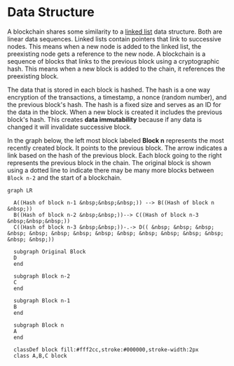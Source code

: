 # Data Structure

A blockchain shares some similarity to a [linked list](https://en.wikipedia.org/wiki/Linked_list) data structure. Both are linear data sequences.  Linked lists contain pointers that link to successive nodes. This means when a new node is added to the linked list, the preexisting node gets a reference to the new node. A blockchain is a sequence of blocks that links to the previous block using a cryptographic hash. This means when a new block is added to the chain, it references the preexisting block.

The data that is stored in each block is hashed.  The hash is a one way encryption of the transactions, a timestamp, a nonce (random number), and the previous block's hash.  The hash is a fixed size and serves as an ID for the data in the block. When a new block is created it includes the previous block's hash.  This creates **data immutability** because if any data is changed it will invalidate successive block. 

In the graph below, the left most block labeled **Block n** represents the most recently created block. It points to the previous block.  The arrow indicates a link based on the hash of the previous block.  Each block going to the right represents the previous block in the chain.  The original block is shown using a dotted line to indicate there may be many more blocks between `Block n-2` and the start of a blockchain.

```mermaid
graph LR

  A((Hash of block n-1 &nbsp;&nbsp;&nbsp;)) --> B((Hash of block n &nbsp;))
  B((Hash of block n-2 &nbsp;&nbsp;))--> C((Hash of block n-3 &nbsp;&nbsp;&nbsp;))
  C((Hash of block n-3 &nbsp;&nbsp;))-.-> D(( &nbsp; &nbsp; &nbsp; &nbsp; &nbsp; &nbsp; &nbsp; &nbsp; &nbsp; &nbsp; &nbsp; &nbsp; &nbsp; &nbsp; &nbsp;))

  subgraph Original Block
  D
  end

  subgraph Block n-2
  C
  end

  subgraph Block n-1
  B
  end

  subgraph Block n
  A
  end

  classDef block fill:#fff2cc,stroke:#000000,stroke-width:2px
  class A,B,C block
```

